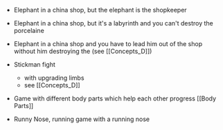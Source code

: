 
- Elephant in a china shop, but the elephant is the shopkeeper
- Elephant in a china shop, but it's a labyrinth and you can't destroy the porcelaine
- Elephant in a china shop and you have to lead him out of the shop without him destroying the (see [[Concepts_D]])

- Stickman fight
	- with upgrading limbs
	- see [[Concepts_D]]

- Game with different body parts which help each other progress [[Body Parts]]

- Runny Nose, running game with a running nose